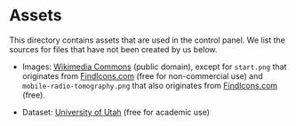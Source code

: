 # Assets

This directory contains assets that are used in the control panel. We list the sources
for files that have not been created by us below.

* Images: [Wikimedia Commons](https://commons.wikimedia.org/wiki/Tango_icons) (public domain),
  except for `start.png` that originates from [FindIcons.com](http://findicons.com/icon/90506/play)
  (free for non-commercial use) and `mobile-radio-tomography.png` that also originates from
  [FindIcons.com](http://findicons.com/icon/69586/signal) (free).

* Dataset: [University of Utah](http://span.ece.utah.edu/rti-data-set) (free for academic use)
